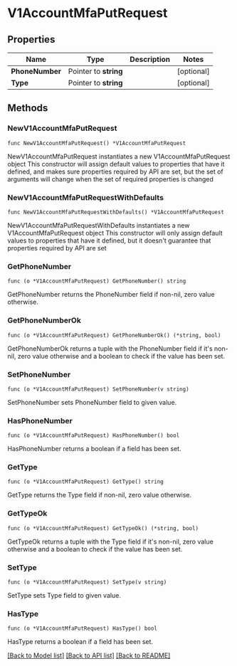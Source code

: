 # V1AccountMfaPutRequest

## Properties

Name | Type | Description | Notes
------------ | ------------- | ------------- | -------------
**PhoneNumber** | Pointer to **string** |  | [optional] 
**Type** | Pointer to **string** |  | [optional] 

## Methods

### NewV1AccountMfaPutRequest

`func NewV1AccountMfaPutRequest() *V1AccountMfaPutRequest`

NewV1AccountMfaPutRequest instantiates a new V1AccountMfaPutRequest object
This constructor will assign default values to properties that have it defined,
and makes sure properties required by API are set, but the set of arguments
will change when the set of required properties is changed

### NewV1AccountMfaPutRequestWithDefaults

`func NewV1AccountMfaPutRequestWithDefaults() *V1AccountMfaPutRequest`

NewV1AccountMfaPutRequestWithDefaults instantiates a new V1AccountMfaPutRequest object
This constructor will only assign default values to properties that have it defined,
but it doesn't guarantee that properties required by API are set

### GetPhoneNumber

`func (o *V1AccountMfaPutRequest) GetPhoneNumber() string`

GetPhoneNumber returns the PhoneNumber field if non-nil, zero value otherwise.

### GetPhoneNumberOk

`func (o *V1AccountMfaPutRequest) GetPhoneNumberOk() (*string, bool)`

GetPhoneNumberOk returns a tuple with the PhoneNumber field if it's non-nil, zero value otherwise
and a boolean to check if the value has been set.

### SetPhoneNumber

`func (o *V1AccountMfaPutRequest) SetPhoneNumber(v string)`

SetPhoneNumber sets PhoneNumber field to given value.

### HasPhoneNumber

`func (o *V1AccountMfaPutRequest) HasPhoneNumber() bool`

HasPhoneNumber returns a boolean if a field has been set.

### GetType

`func (o *V1AccountMfaPutRequest) GetType() string`

GetType returns the Type field if non-nil, zero value otherwise.

### GetTypeOk

`func (o *V1AccountMfaPutRequest) GetTypeOk() (*string, bool)`

GetTypeOk returns a tuple with the Type field if it's non-nil, zero value otherwise
and a boolean to check if the value has been set.

### SetType

`func (o *V1AccountMfaPutRequest) SetType(v string)`

SetType sets Type field to given value.

### HasType

`func (o *V1AccountMfaPutRequest) HasType() bool`

HasType returns a boolean if a field has been set.


[[Back to Model list]](../README.md#documentation-for-models) [[Back to API list]](../README.md#documentation-for-api-endpoints) [[Back to README]](../README.md)


